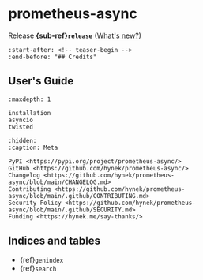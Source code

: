 # prometheus-async

Release **{sub-ref}`release`**  ([What's new?](https://github.com/hynek/prometheus-async/blob/main/CHANGELOG.md))

```{include} ../README.md
:start-after: <!-- teaser-begin -->
:end-before: "## Credits"
```


## User's Guide

```{toctree}
:maxdepth: 1

installation
asyncio
twisted
```

```{toctree}
:hidden:
:caption: Meta

PyPI <https://pypi.org/project/prometheus-async/>
GitHub <https://github.com/hynek/prometheus-async/>
Changelog <https://github.com/hynek/prometheus-async/blob/main/CHANGELOG.md>
Contributing <https://github.com/hynek/prometheus-async/blob/main/.github/CONTRIBUTING.md>
Security Policy <https://github.com/hynek/prometheus-async/blob/main/.github/SECURITY.md>
Funding <https://hynek.me/say-thanks/>
```


## Indices and tables

- {ref}`genindex`
- {ref}`search`
